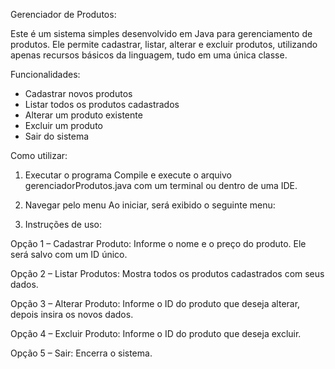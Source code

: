 Gerenciador de Produtos:

Este é um sistema simples desenvolvido em Java para gerenciamento de produtos. Ele permite cadastrar, listar, alterar e excluir produtos, utilizando apenas recursos básicos da linguagem, tudo em uma única classe.

Funcionalidades:

- Cadastrar novos produtos
- Listar todos os produtos cadastrados
- Alterar um produto existente
- Excluir um produto
- Sair do sistema

Como utilizar:

1. Executar o programa
Compile e execute o arquivo gerenciadorProdutos.java com um terminal ou dentro de uma IDE.

2. Navegar pelo menu
Ao iniciar, será exibido o seguinte menu:

3. Instruções de uso:

Opção 1 – Cadastrar Produto: Informe o nome e o preço do produto. Ele será salvo com um ID único.

Opção 2 – Listar Produtos: Mostra todos os produtos cadastrados com seus dados.

Opção 3 – Alterar Produto: Informe o ID do produto que deseja alterar, depois insira os novos dados.

Opção 4 – Excluir Produto: Informe o ID do produto que deseja excluir.

Opção 5 – Sair: Encerra o sistema.

